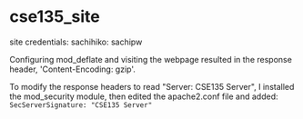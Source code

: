 # cse135_site

site credentials:
sachihiko: sachipw

Configuring mod_deflate and visiting the webpage resulted in the response header, 'Content-Encoding: gzip'.

To modify the response headers to read "Server: CSE135 Server", I installed the mod_security module, then edited the apache2.conf file and added:
`SecServerSignature: "CSE135 Server"`
